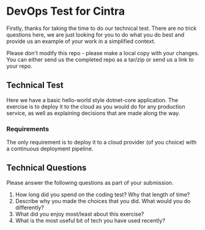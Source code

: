 # DevOps Test for Cintra

Firstly, thanks for taking the time to do our technical test. There are no trick
questions here, we are just looking for you to do what you do best and provide
us an example of your work in a simplified context.

Please don't modify this repo - please make a local copy with your changes. You
can either send us the completed repo as a tar/zip or send us a link to your
repo.

## Technical Test
Here we have a basic hello-world style dotnet-core application. The exercise is
to deploy it to the cloud as you would do for any production service, as well as
explaining decisions that are made along the way.

### Requirements
The only requirement is to deploy it to a cloud provider (of you choice) with a
continuous deployment pipeline.

## Technical Questions
Please answer the following questions as part of your submission.

1. How long did you spend on the coding test? Why that length of time?
2. Describe why you made the choices that you did. What would you do differently?
3. What did you enjoy most/least about this exercise?
4. What is the most useful bit of tech you have used recently?

